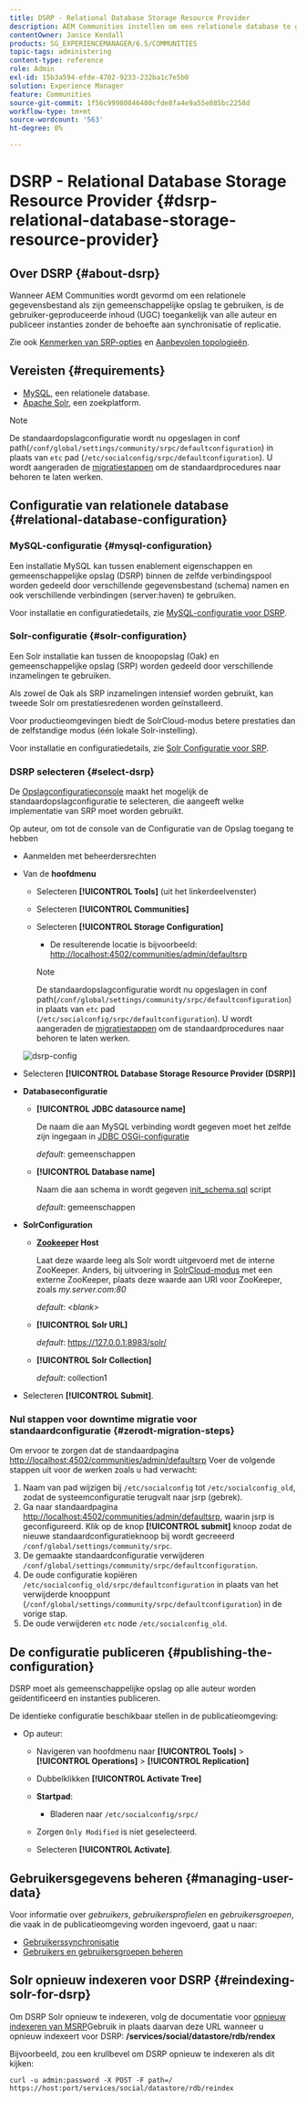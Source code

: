 ```yaml
---
title: DSRP - Relational Database Storage Resource Provider
description: AEM Communities instellen om een relationele database te gebruiken als de algemene opslag
contentOwner: Janice Kendall
products: SG_EXPERIENCEMANAGER/6.5/COMMUNITIES
topic-tags: administering
content-type: reference
role: Admin
exl-id: 15b3a594-efde-4702-9233-232ba1c7e5b0
solution: Experience Manager
feature: Communities
source-git-commit: 1f56c99980846400cfde8fa4e9a55e885bc2258d
workflow-type: tm+mt
source-wordcount: '563'
ht-degree: 0%

---
```


# DSRP - Relational Database Storage Resource Provider {#dsrp-relational-database-storage-resource-provider}

## Over DSRP {#about-dsrp}

Wanneer AEM Communities wordt gevormd om een relationele gegevensbestand als zijn gemeenschappelijke opslag te gebruiken, is de gebruiker-geproduceerde inhoud (UGC) toegankelijk van alle auteur en publiceer instanties zonder de behoefte aan synchronisatie of replicatie.

Zie ook [Kenmerken van SRP-opties](working-with-srp.md#characteristics-of-srp-options) en [Aanbevolen topologieën](topologies.md).

## Vereisten {#requirements}

* [MySQL](#mysql-configuration), een relationele database.
* [Apache Solr](#solr-configuration), een zoekplatform.

>[!NOTE]
>
>De standaardopslagconfiguratie wordt nu opgeslagen in conf path(`/conf/global/settings/community/srpc/defaultconfiguration`) in plaats van `etc` pad (`/etc/socialconfig/srpc/defaultconfiguration`). U wordt aangeraden de [migratiestappen](#zerodt-migration-steps) om de standaardprocedures naar behoren te laten werken.

## Configuratie van relationele database {#relational-database-configuration}

### MySQL-configuratie {#mysql-configuration}

Een installatie MySQL kan tussen enablement eigenschappen en gemeenschappelijke opslag (DSRP) binnen de zelfde verbindingspool worden gedeeld door verschillende gegevensbestand (schema) namen en ook verschillende verbindingen (server:haven) te gebruiken.

Voor installatie en configuratiedetails, zie [MySQL-configuratie voor DSRP](dsrp-mysql.md).

### Solr-configuratie {#solr-configuration}

Een Solr installatie kan tussen de knoopopslag (Oak) en gemeenschappelijke opslag (SRP) worden gedeeld door verschillende inzamelingen te gebruiken.

Als zowel de Oak als SRP inzamelingen intensief worden gebruikt, kan tweede Solr om prestatiesredenen worden geïnstalleerd.

Voor productieomgevingen biedt de SolrCloud-modus betere prestaties dan de zelfstandige modus (één lokale Solr-instelling).

Voor installatie en configuratiedetails, zie [Solr Configuratie voor SRP](solr.md).

### DSRP selecteren {#select-dsrp}

De [Opslagconfiguratieconsole](srp-config.md) maakt het mogelijk de standaardopslagconfiguratie te selecteren, die aangeeft welke implementatie van SRP moet worden gebruikt.

Op auteur, om tot de console van de Configuratie van de Opslag toegang te hebben

* Aanmelden met beheerdersrechten
* Van de **hoofdmenu**

   * Selecteren **[!UICONTROL Tools]** (uit het linkerdeelvenster)
   * Selecteren **[!UICONTROL Communities]**
   * Selecteren **[!UICONTROL Storage Configuration]**

      * De resulterende locatie is bijvoorbeeld: [http://localhost:4502/communities/admin/defaultsrp](http://localhost:4502/communities/admin/defaultsrp)

     >[!NOTE]
     >
     >De standaardopslagconfiguratie wordt nu opgeslagen in conf path(`/conf/global/settings/community/srpc/defaultconfiguration`) in plaats van `etc` pad (`/etc/socialconfig/srpc/defaultconfiguration`). U wordt aangeraden de [migratiestappen](#zerodt-migration-steps) om de standaardprocedures naar behoren te laten werken.

  ![dsrp-config](assets/dsrp-config.png)

* Selecteren **[!UICONTROL Database Storage Resource Provider (DSRP)]**
* **Databaseconfiguratie**

   * **[!UICONTROL JDBC datasource name]**

     De naam die aan MySQL verbinding wordt gegeven moet het zelfde zijn ingegaan in [JDBC OSGi-configuratie](dsrp-mysql.md#configurejdbcconnections)

     *default*: gemeenschappen

   * **[!UICONTROL Database name]**

     Naam die aan schema in wordt gegeven [init_schema.sql](dsrp-mysql.md#obtain-the-sql-script) script

     *default*: gemeenschappen

* **SolrConfiguration**

   * **[Zookeeper](https://solr.apache.org/guide/6_6/using-zookeeper-to-manage-configuration-files.html) Host**

     Laat deze waarde leeg als Solr wordt uitgevoerd met de interne ZooKeeper. Anders, bij uitvoering in [SolrCloud-modus](solr.md#solrcloud-mode) met een externe ZooKeeper, plaats deze waarde aan URI voor ZooKeeper, zoals *my.server.com:80*

     *default*: *&lt;blank>*

   * **[!UICONTROL Solr URL]**

     *default*: https://127.0.0.1:8983/solr/

   * **[!UICONTROL Solr Collection]**

     *default*: collection1

* Selecteren **[!UICONTROL Submit]**.

### Nul stappen voor downtime migratie voor standaardconfiguratie {#zerodt-migration-steps}

Om ervoor te zorgen dat de standaardpagina [http://localhost:4502/communities/admin/defaultsrp](http://localhost:4502/communities/admin/defaultsrp) Voer de volgende stappen uit voor de werken zoals u had verwacht:

1. Naam van pad wijzigen bij `/etc/socialconfig` tot `/etc/socialconfig_old`, zodat de systeemconfiguratie terugvalt naar jsrp (gebrek).
1. Ga naar standaardpagina [http://localhost:4502/communities/admin/defaultsrp](http://localhost:4502/communities/admin/defaultsrp), waarin jsrp is geconfigureerd. Klik op de knop **[!UICONTROL submit]** knoop zodat de nieuwe standaardconfiguratieknoop bij wordt gecreeerd `/conf/global/settings/community/srpc`.
1. De gemaakte standaardconfiguratie verwijderen `/conf/global/settings/community/srpc/defaultconfiguration`.
1. De oude configuratie kopiëren `/etc/socialconfig_old/srpc/defaultconfiguration` in plaats van het verwijderde knooppunt (`/conf/global/settings/community/srpc/defaultconfiguration`) in de vorige stap.
1. De oude verwijderen `etc` node `/etc/socialconfig_old`.

## De configuratie publiceren {#publishing-the-configuration}

DSRP moet als gemeenschappelijke opslag op alle auteur worden geïdentificeerd en instanties publiceren.

De identieke configuratie beschikbaar stellen in de publicatieomgeving:

* Op auteur:

   * Navigeren van hoofdmenu naar **[!UICONTROL Tools]** > **[!UICONTROL Operations]** > **[!UICONTROL Replication]**
   * Dubbelklikken **[!UICONTROL Activate Tree]**
   * **Startpad**:

      * Bladeren naar `/etc/socialconfig/srpc/`

   * Zorgen `Only Modified` is niet geselecteerd.
   * Selecteren **[!UICONTROL Activate]**.

## Gebruikersgegevens beheren {#managing-user-data}

Voor informatie over *gebruikers*, *gebruikersprofielen* en *gebruikersgroepen*, die vaak in de publicatieomgeving worden ingevoerd, gaat u naar:

* [Gebruikerssynchronisatie](sync.md)
* [Gebruikers en gebruikersgroepen beheren](users.md)

## Solr opnieuw indexeren voor DSRP {#reindexing-solr-for-dsrp}

Om DSRP Solr opnieuw te indexeren, volg de documentatie voor [opnieuw indexeren van MSRP](msrp.md#msrp-reindex-tool)Gebruik in plaats daarvan deze URL wanneer u opnieuw indexeert voor DSRP: **/services/social/datastore/rdb/rendex**

Bijvoorbeeld, zou een krullbevel om DSRP opnieuw te indexeren als dit kijken:

```shell
curl -u admin:password -X POST -F path=/ https://host:port/services/social/datastore/rdb/reindex
```

